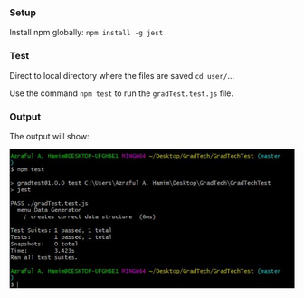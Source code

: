 ### Setup
Install npm globally: 
`npm install -g jest`

### Test
Direct to local directory where the files are saved `cd user/`...

Use the command `npm test` to run the `gradTest.test.js` file.

### Output
The output will show:

![github-small](https://github.com/azraful/JavaScript_Jest_Test/blob/master/Pass%20Jest%20Test.JPG?raw=true)
